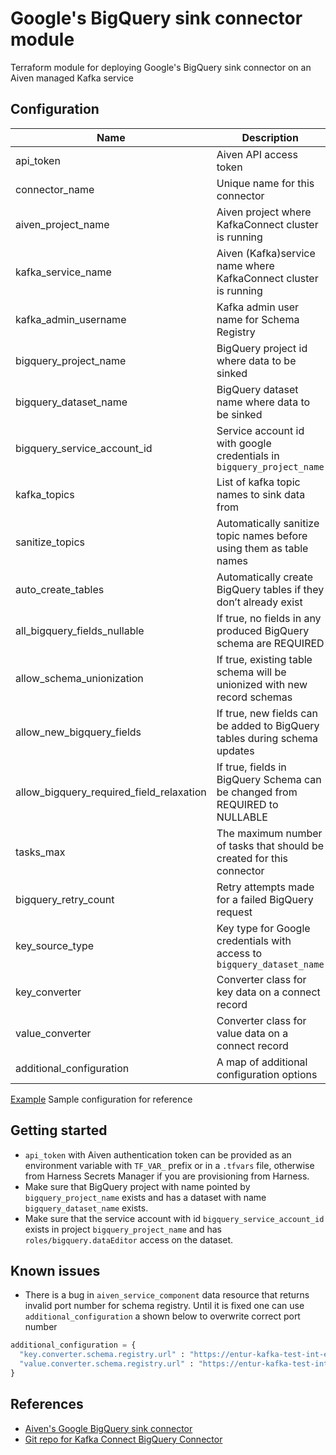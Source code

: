 # Google's BigQuery sink connector module

Terraform module for deploying Google's BigQuery sink connector on an Aiven managed Kafka service

## Configuration

| Name                                     | Description                                                                 |     Type     |                      Default                       | Required |
|------------------------------------------|-----------------------------------------------------------------------------|:------------:|:--------------------------------------------------:|:--------:|
| api_token                                | Aiven API access token                                                      |    string    |                        n/a                         |   yes    |
| connector_name                           | Unique name for this connector                                              |    string    |                        n/a                         |   yes    |
| aiven_project_name                       | Aiven project where KafkaConnect cluster is running                         |    string    |                        n/a                         |   yes    |
| kafka_service_name                       | Aiven (Kafka)service name where KafkaConnect cluster is running             |    string    |                        n/a                         |   yes    |
| kafka_admin_username                     | Kafka admin user name for Schema Registry                                   |    string    |                     "avnadmin"                     |   yes    |
| bigquery_project_name                    | BigQuery project id where data to be sinked                                 |    string    |                        n/a                         |   yes    |
| bigquery_dataset_name                    | BigQuery dataset name where data to be sinked                               |    string    |                        n/a                         |   yes    |
| bigquery_service_account_id              | Service account id with google credentials in `bigquery_project_name`       |    string    |                        n/a                         |   yes    |
| kafka_topics                             | List of kafka topic names to sink data from                                 | list(string) |                        n/a                         |   yes    |
| sanitize_topics                          | Automatically sanitize topic names before using them as table names         |     bool     |                        true                        |    no    |
| auto_create_tables                       | Automatically create BigQuery tables if they don’t already exist            |     bool     |                        true                        |    no    |
| all_bigquery_fields_nullable             | If true, no fields in any produced BigQuery schema are REQUIRED             |     bool     |                        true                        |    no    |
| allow_schema_unionization                | If true, existing table schema will be unionized with new record schemas    |     bool     |                        true                        |    no    |
| allow_new_bigquery_fields                | If true, new fields can be added to BigQuery tables during schema updates   |     bool     |                        true                        |    no    |
| allow_bigquery_required_field_relaxation | If true, fields in BigQuery Schema can be changed from REQUIRED to NULLABLE |     bool     |                        true                        |    no    |
| tasks_max                                | The maximum number of tasks that should be created for this connector       |    number    |                         1                          |    no    |
| bigquery_retry_count                     | Retry attempts made for a failed BigQuery request                           |    number    |                         1                          |    no    |
| key_source_type                          | Key type for Google credentials with access to `bigquery_dataset_name`      |    string    |                       "JSON"                       |    no    |
| key_converter                            | Converter class for key data on a connect record                            |    string    | "org.apache.kafka.connect.storage.StringConverter" |    no    |
| value_converter                          | Converter class for value data on a connect record                          |    string    |     "io.confluent.connect.avro.AvroConverter"      |    no    |
| additional_configuration                 | A map of additional configuration options                                   | map(string)  |                         {}                         |    no    |

[Example](./../../examples/bigquery-sink/main.tf)
Sample configuration for reference

## Getting started

- `api_token` with Aiven authentication token can be provided as an environment variable with `TF_VAR_` prefix or in
  a `.tfvars` file, otherwise from Harness Secrets Manager if you are provisioning from Harness.
- Make sure that BigQuery project with name pointed by `bigquery_project_name` exists and has a dataset with
  name `bigquery_dataset_name` exists.
- Make sure that the service account with id `bigquery_service_account_id` exists in project `bigquery_project_name` and
  has `roles/bigquery.dataEditor` access on the dataset.

## Known issues

- There is a bug in `aiven_service_component` data resource that returns invalid port number for schema registry. Until
  it is fixed one can use `additional_configuration` a shown below to overwrite correct port number

```terraform
additional_configuration = {
  "key.converter.schema.registry.url" : "https://entur-kafka-test-int-ent-sbx.aivencloud.com:23714",
  "value.converter.schema.registry.url" : "https://entur-kafka-test-int-ent-sbx.aivencloud.com:23714"
}
```

## References

- [Aiven's Google BigQuery sink connector](https://docs.aiven.io/docs/products/kafka/kafka-connect/howto/gcp-bigquery-sink)
- [Git repo for Kafka Connect BigQuery Connector](https://github.com/confluentinc/kafka-connect-bigquery)
